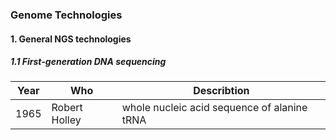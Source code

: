 ### Genome Technologies

#### 1. General NGS technologies

##### 1.1 First-generation DNA sequencing

|Year | Who | Describtion |
|-----|-----|-------------|
|1965|Robert Holley|whole nucleic acid sequence of alanine tRNA|
